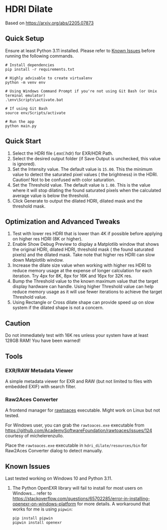 # HDRI Dilate

Based on https://arxiv.org/abs/2205.07873

## Quick Setup

Ensure at least Python 3.11 installed. Please refer to [Known Issues](#known-issues) before running the following
commands.

```shell
# Install dependencies
pip install -r requirements.txt

# Highly advisable to create virtualenv
python -m venv env

# Using Windows Command Prompt if you're not using Git Bash (or Unix terminal emulator)
.\env\Scripts\activate.bat

# If using Git Bash
source env/Scripts/activate

# Run the app
python main.py
```

## Quick Start

1. Select the HDRI file (.exr/.hdr) for EXR/HDR Path.
2. Select the desired output folder (if Save Output is unchecked, this value is ignored).
3. Set the Intensity value. The default value is `15.00`. This the minimum value to detect the saturated pixel values (
   the brightness) in the HDRI. Caution! Not to be confused with color saturation.
4. Set the Threshold value. The default value is `1.00`. This is the value where it will stop dilating the found
   saturated pixels when the calculated average value is below the threshold.
5. Click Generate to output the dilated HDRI, dilated mask and the threshold mask.

## Optimization and Advanced Tweaks

1. Test with lower res HDRI that is lower than 4K if possible before applying on higher res HDRI (8K or higher).
2. Enable Show Debug Preview to display a Matplotlib window that shows the original HDRI, dilated HDRI, threshold mask (
   the found saturated pixels) and the dilated mask. Take note that higher res HDRI can slow down Matplotlib window.
3. Increase the dilate size value when working with higher res HDRI to reduce memory usage at the expense of longer
   calculation for each iteration. Try 4px for 8K, 8px for 16K and 16px for 32K res.
4. Bump the Threshold value to the known maximum value that the target display hardware can handle. Using higher
   Threshold value can help reduce memory usage as it will use fewer iterations to achieve the target Threshold value.
5. Using Rectangle or Cross dilate shape can provide speed up on slow system if the dilated shape is not a concern.

## Caution

Do not immediately test with 16K res unless your system have at least 128GB RAM! You have been warned!

## Tools

### EXR/RAW Metadata Viewer

A simple metadata viewer for EXR and RAW (but not limited to files with embedded EXIF) with search filter.

### Raw2Aces Converter

A frontend manager for [rawtoaces](https://github.com/AcademySoftwareFoundation/rawtoaces) executable. Might work on Linux but not tested.

For Windows user, you can grab the `rawtoaces.exe` executable
from https://github.com/AcademySoftwareFoundation/rawtoaces/issues/124 courtesy of michelerenzullo.

Place the `rawtoaces.exe` executable in `hdri_dilate/resources/bin` for Raw2Aces Converter dialog to detect manually.

## Known Issues

Last tested working on Windows 10 and Python 3.11.

1. The Python OpenEXR library will fail to install for most users on Windows... refer
   to https://stackoverflow.com/questions/65702285/error-in-installing-openexr-on-windows-platform for more details.
   A workaround that works for me is using `pipwin`:
   ```commandline
   pip install pipwin
   pipwin install openexr
   ```
